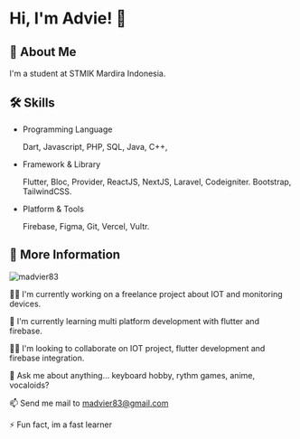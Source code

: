 
# Hi, I'm Advie! 👋  
                
## 🚀 About Me  
I'm a student at STMIK Mardira Indonesia.
    
 
## 🛠 Skills  
- Programming Language

  Dart, Javascript, PHP, SQL, Java, C++,
  
- Framework & Library

  Flutter, Bloc, Provider,
  ReactJS, NextJS, 
  Laravel, Codeigniter.
  Bootstrap, TailwindCSS.

- Platform & Tools

  Firebase, Figma, Git, Vercel, Vultr.


## 🔭 More Information

<p><img src="https://github-readme-stats.vercel.app/api/top-langs?username=madvier83&show_icons=true&locale=en&layout=compact" alt="madvier83" /></p>

👩‍💻 I'm currently working on a freelance project about IOT and monitoring devices.
    
🧠 I'm currently learning multi platform development with flutter and firebase.
    
👯‍♀️ I'm looking to collaborate on IOT project, flutter development and firebase integration.
    
💬 Ask me about anything... keyboard hobby, rythm games, anime, vocaloids?
    
📫 Send me mail to madvier83@gmail.com
    
⚡️ Fun fact, im a fast learner
    

<!--
**madvier83/madvier83** is a ✨ _special_ ✨ repository because its `README.md` (this file) appears on your GitHub profile.

Here are some ideas to get you started:

- 🔭 I’m currently working on ...
- 🌱 I’m currently learning ...
- 👯 I’m looking to collaborate on ...
- 🤔 I’m looking for help with ...
- 💬 Ask me about ...
- 📫 How to reach me: ...
- 😄 Pronouns: ...
- ⚡ Fun fact: ...
-->

